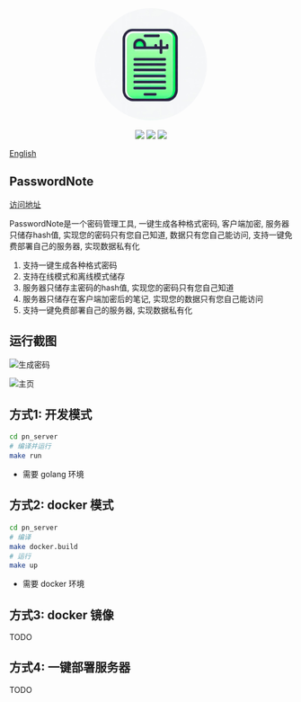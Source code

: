 <p align="center">
<img src="pn_docs/docs/images/logo2.png" width="200px" style="border-radius: 50%;"/>
<br>
<p align="center">
 <img src="https://img.shields.io/github/stars/jarvanstack/pn" />
 <img src="https://img.shields.io/github/issues/jarvanstack/pn" />
 <img src="https://img.shields.io/github/forks/jarvanstack/pn" />
</p>
</p>

[English](./README-en.md) 

## PasswordNote

[访问地址](https://web.jarvans.com/pn_client)

PasswordNote是一个密码管理工具, 一键生成各种格式密码, 客户端加密, 服务器只储存hash值, 实现您的密码只有您自己知道, 数据只有您自己能访问, 支持一键免费部署自己的服务器, 实现数据私有化

1. 支持一键生成各种格式密码
2. 支持在线模式和离线模式储存
3. 服务器只储存主密码的hash值, 实现您的密码只有您自己知道
4. 服务器只储存在客户端加密后的笔记, 实现您的数据只有您自己能访问
5. 支持一键免费部署自己的服务器, 实现数据私有化

## 运行截图

![生成密码](https://cdn.jarvans.com/blog/2023/202306041848001.png)

![主页](https://cdn.jarvans.com/blog/2023/202306041852072.png)

## 方式1: 开发模式

```bash
cd pn_server
# 编译并运行
make run
```

* 需要 golang 环境

## 方式2: docker 模式

```bash
cd pn_server
# 编译
make docker.build
# 运行
make up
```

* 需要 docker 环境

## 方式3: docker 镜像

TODO

## 方式4: 一键部署服务器

TODO
